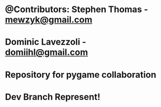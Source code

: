 # @Contributors: Stephen Thomas - mewzyk@gmail.com
#				 Dominic Lavezzoli - domiihl@gmail.com
# 
# Repository for pygame collaboration
# Dev Branch Represent!